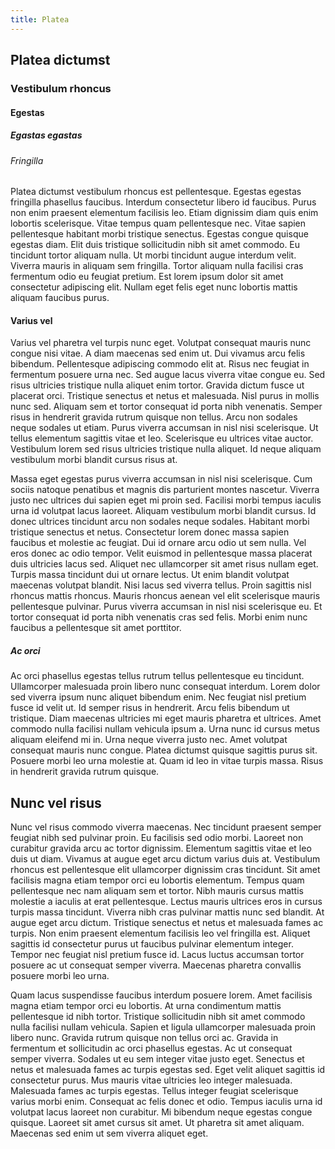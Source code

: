 ```yaml
---
title: Platea
---
```


## Platea dictumst

### Vestibulum rhoncus

#### Egestas

##### Egastas egastas

###### Fringilla

Platea dictumst vestibulum rhoncus est pellentesque. Egestas egestas fringilla phasellus faucibus. Interdum consectetur libero id faucibus. Purus non enim praesent elementum facilisis leo. Etiam dignissim diam quis enim lobortis scelerisque. Vitae tempus quam pellentesque nec. Vitae sapien pellentesque habitant morbi tristique senectus. Egestas congue quisque egestas diam. Elit duis tristique sollicitudin nibh sit amet commodo. Eu tincidunt tortor aliquam nulla. Ut morbi tincidunt augue interdum velit. Viverra mauris in aliquam sem fringilla. Tortor aliquam nulla facilisi cras fermentum odio eu feugiat pretium. Est lorem ipsum dolor sit amet consectetur adipiscing elit. Nullam eget felis eget nunc lobortis mattis aliquam faucibus purus.

#### Varius vel

Varius vel pharetra vel turpis nunc eget. Volutpat consequat mauris nunc congue nisi vitae. A diam maecenas sed enim ut. Dui vivamus arcu felis bibendum. Pellentesque adipiscing commodo elit at. Risus nec feugiat in fermentum posuere urna nec. Sed augue lacus viverra vitae congue eu. Sed risus ultricies tristique nulla aliquet enim tortor. Gravida dictum fusce ut placerat orci. Tristique senectus et netus et malesuada. Nisl purus in mollis nunc sed. Aliquam sem et tortor consequat id porta nibh venenatis. Semper risus in hendrerit gravida rutrum quisque non tellus. Arcu non sodales neque sodales ut etiam. Purus viverra accumsan in nisl nisi scelerisque. Ut tellus elementum sagittis vitae et leo. Scelerisque eu ultrices vitae auctor. Vestibulum lorem sed risus ultricies tristique nulla aliquet. Id neque aliquam vestibulum morbi blandit cursus risus at.

Massa eget egestas purus viverra accumsan in nisl nisi scelerisque. Cum sociis natoque penatibus et magnis dis parturient montes nascetur. Viverra justo nec ultrices dui sapien eget mi proin sed. Facilisi morbi tempus iaculis urna id volutpat lacus laoreet. Aliquam vestibulum morbi blandit cursus. Id donec ultrices tincidunt arcu non sodales neque sodales. Habitant morbi tristique senectus et netus. Consectetur lorem donec massa sapien faucibus et molestie ac feugiat. Dui id ornare arcu odio ut sem nulla. Vel eros donec ac odio tempor. Velit euismod in pellentesque massa placerat duis ultricies lacus sed. Aliquet nec ullamcorper sit amet risus nullam eget. Turpis massa tincidunt dui ut ornare lectus. Ut enim blandit volutpat maecenas volutpat blandit. Nisi lacus sed viverra tellus. Proin sagittis nisl rhoncus mattis rhoncus. Mauris rhoncus aenean vel elit scelerisque mauris pellentesque pulvinar. Purus viverra accumsan in nisl nisi scelerisque eu. Et tortor consequat id porta nibh venenatis cras sed felis. Morbi enim nunc faucibus a pellentesque sit amet porttitor.

##### Ac orci

Ac orci phasellus egestas tellus rutrum tellus pellentesque eu tincidunt. Ullamcorper malesuada proin libero nunc consequat interdum. Lorem dolor sed viverra ipsum nunc aliquet bibendum enim. Nec feugiat nisl pretium fusce id velit ut. Id semper risus in hendrerit. Arcu felis bibendum ut tristique. Diam maecenas ultricies mi eget mauris pharetra et ultrices. Amet commodo nulla facilisi nullam vehicula ipsum a. Urna nunc id cursus metus aliquam eleifend mi in. Urna neque viverra justo nec. Amet volutpat consequat mauris nunc congue. Platea dictumst quisque sagittis purus sit. Posuere morbi leo urna molestie at. Quam id leo in vitae turpis massa. Risus in hendrerit gravida rutrum quisque.

## Nunc vel risus

Nunc vel risus commodo viverra maecenas. Nec tincidunt praesent semper feugiat nibh sed pulvinar proin. Eu facilisis sed odio morbi. Laoreet non curabitur gravida arcu ac tortor dignissim. Elementum sagittis vitae et leo duis ut diam. Vivamus at augue eget arcu dictum varius duis at. Vestibulum rhoncus est pellentesque elit ullamcorper dignissim cras tincidunt. Sit amet facilisis magna etiam tempor orci eu lobortis elementum. Tempus quam pellentesque nec nam aliquam sem et tortor. Nibh mauris cursus mattis molestie a iaculis at erat pellentesque. Lectus mauris ultrices eros in cursus turpis massa tincidunt. Viverra nibh cras pulvinar mattis nunc sed blandit. At augue eget arcu dictum. Tristique senectus et netus et malesuada fames ac turpis. Non enim praesent elementum facilisis leo vel fringilla est. Aliquet sagittis id consectetur purus ut faucibus pulvinar elementum integer. Tempor nec feugiat nisl pretium fusce id. Lacus luctus accumsan tortor posuere ac ut consequat semper viverra. Maecenas pharetra convallis posuere morbi leo urna.

Quam lacus suspendisse faucibus interdum posuere lorem. Amet facilisis magna etiam tempor orci eu lobortis. At urna condimentum mattis pellentesque id nibh tortor. Tristique sollicitudin nibh sit amet commodo nulla facilisi nullam vehicula. Sapien et ligula ullamcorper malesuada proin libero nunc. Gravida rutrum quisque non tellus orci ac. Gravida in fermentum et sollicitudin ac orci phasellus egestas. Ac ut consequat semper viverra. Sodales ut eu sem integer vitae justo eget. Senectus et netus et malesuada fames ac turpis egestas sed. Eget velit aliquet sagittis id consectetur purus. Mus mauris vitae ultricies leo integer malesuada. Malesuada fames ac turpis egestas. Tellus integer feugiat scelerisque varius morbi enim. Consequat ac felis donec et odio. Tempus iaculis urna id volutpat lacus laoreet non curabitur. Mi bibendum neque egestas congue quisque. Laoreet sit amet cursus sit amet. Ut pharetra sit amet aliquam. Maecenas sed enim ut sem viverra aliquet eget.